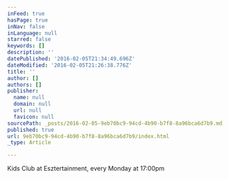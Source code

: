 ```yaml
---
inFeed: true
hasPage: true
inNav: false
inLanguage: null
starred: false
keywords: []
description: ''
datePublished: '2016-02-05T21:34:49.696Z'
dateModified: '2016-02-05T21:26:38.776Z'
title: ''
author: []
authors: []
publisher:
  name: null
  domain: null
  url: null
  favicon: null
sourcePath: _posts/2016-02-05-9eb70bc9-94cd-4b90-b7f8-8a96bca6d7b9.md
published: true
url: 9eb70bc9-94cd-4b90-b7f8-8a96bca6d7b9/index.html
_type: Article

---
```

Kids Club at Esztertainment, every Monday at 17:00pm
